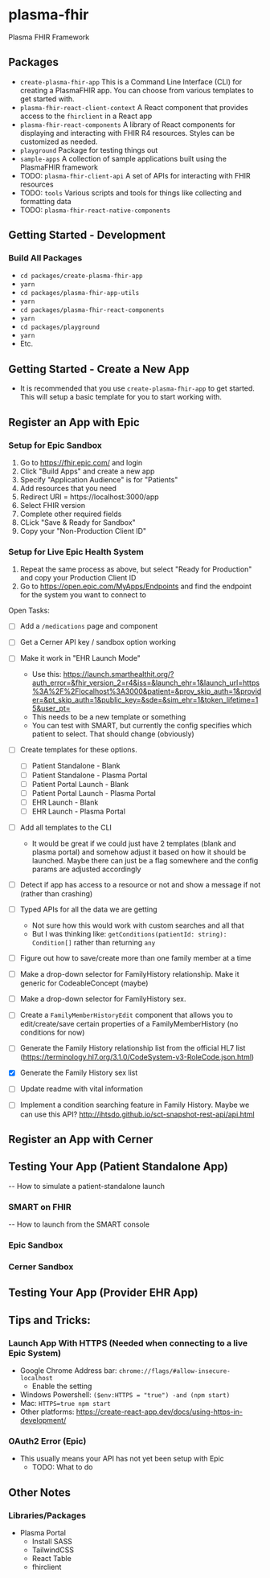 # plasma-fhir
Plasma FHIR Framework

## Packages
- `create-plasma-fhir-app` This is a Command Line Interface (CLI) for creating a PlasmaFHIR app. You can choose from various templates to get started with.
- `plasma-fhir-react-client-context` A React component that provides access to the `fhirclient` in a React app
- `plasma-fhir-react-components` A library of React components for displaying and interacting with FHIR R4 resources. Styles can be customized as needed.
- `playground` Package for testing things out
- `sample-apps` A collection of sample applications built using the PlasmaFHIR framework
- TODO: `plasma-fhir-client-api` A set of APIs for interacting with FHIR resources
- TODO: `tools` Various scripts and tools for things like collecting and formatting data
- TODO: `plasma-fhir-react-native-components`

## Getting Started - Development
### Build All Packages
- `cd packages/create-plasma-fhir-app`
- `yarn`
- `cd packages/plasma-fhir-app-utils`
- `yarn`
- `cd packages/plasma-fhir-react-components`
- `yarn`
- `cd packages/playground`
- `yarn`
- Etc.

## Getting Started - Create a New App
- It is recommended that you use `create-plasma-fhir-app` to get started. This will setup a basic template for you to start working with.

## Register an App with Epic

### Setup for Epic Sandbox
1. Go to https://fhir.epic.com/ and login
2. Click "Build Apps" and create a new app
3. Specify "Application Audience" is for "Patients"
4. Add resources that you need
5. Redirect URI = https://localhost:3000/app
6. Select FHIR version
7. Complete other required fields
8. CLick "Save & Ready for Sandbox"
9. Copy your "Non-Production Client ID"

### Setup for Live Epic Health System
1. Repeat the same process as above, but select "Ready for Production" and copy your Production Client ID
2. Go to https://open.epic.com/MyApps/Endpoints and find the endpoint for the system you want to connect to




Open Tasks:
- [ ] Add a `/medications` page and component
- [ ] Get a Cerner API key / sandbox option working
- [ ] Make it work in "EHR Launch Mode"
   - Use this: https://launch.smarthealthit.org/?auth_error=&fhir_version_2=r4&iss=&launch_ehr=1&launch_url=https%3A%2F%2Flocalhost%3A3000&patient=&prov_skip_auth=1&provider=&pt_skip_auth=1&public_key=&sde=&sim_ehr=1&token_lifetime=15&user_pt=
   - This needs to be a new template or something
   - You can test with SMART, but currently the config specifies which patient to select. That should change (obviously)
 - [ ] Create templates for these options.
   - [ ] Patient Standalone - Blank
   - [ ] Patient Standalone - Plasma Portal
   - [ ] Patient Portal Launch - Blank
   - [ ] Patient Portal Launch - Plasma Portal
   - [ ] EHR Launch - Blank
   - [ ] EHR Launch - Plasma Portal
 - [ ] Add all templates to the CLI
   - It would be great if we could just have 2 templates (blank and plasma portal) and somehow adjust it based on how it should be launched. Maybe there can just be a flag somewhere and the config params are adjusted accordingly
 - [ ] Detect if app has access to a resource or not and show a message if not (rather than crashing)
 - [ ] Typed APIs for all the data we are getting
   - Not sure how this would work with custom searches and all that
   - But I was thinking like: `getConditions(patientId: string): Condition[]` rather than returning `any`
 - [ ] Figure out how to save/create more than one family member at a time
 - [ ] Make a drop-down selector for FamilyHistory relationship. Make it generic for CodeableConcept (maybe)
 - [ ] Make a drop-down selector for FamilyHistory sex.
 - [ ] Create a `FamilyMemberHistoryEdit` component that allows you to edit/create/save certain properties of a FamilyMemberHistory (no conditions for now)
 - [ ] Generate the Family History relationship list from the official HL7 list (https://terminology.hl7.org/3.1.0/CodeSystem-v3-RoleCode.json.html)
 - [x] Generate the Family History sex list
 - [ ] Update readme with vital information
 - [ ] Implement a condition searching feature in Family History. Maybe we can use this API? http://ihtsdo.github.io/sct-snapshot-rest-api/api.html





## Register an App with Cerner

## Testing Your App (Patient Standalone App)
-- How to simulate a patient-standalone launch

### SMART on FHIR
-- How to launch from the SMART console

### Epic Sandbox

### Cerner Sandbox


## Testing Your App (Provider EHR App)







## Tips and Tricks:

### Launch App With HTTPS (Needed when connecting to a live Epic System)
- Google Chrome Address bar: `chrome://flags/#allow-insecure-localhost`
  - Enable the setting
- Windows Powershell: `($env:HTTPS = "true") -and (npm start)`
- Mac: `HTTPS=true npm start`
- Other platforms: https://create-react-app.dev/docs/using-https-in-development/

### OAuth2 Error (Epic)
- This usually means your API has not yet been setup with Epic
  - TODO: What to do



## Other Notes

### Libraries/Packages
- Plasma Portal
  - Install SASS
  - TailwindCSS
  - React Table
  - fhirclient


